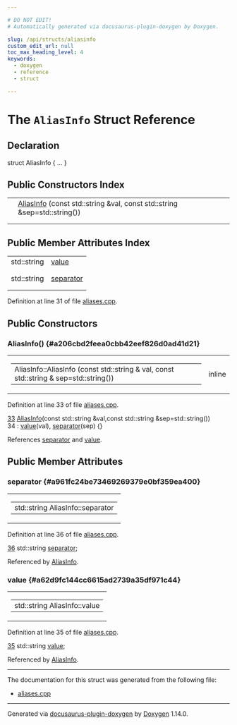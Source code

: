 ```yaml
---

# DO NOT EDIT!
# Automatically generated via docusaurus-plugin-doxygen by Doxygen.

slug: /api/structs/aliasinfo
custom_edit_url: null
toc_max_heading_level: 4
keywords:
  - doxygen
  - reference
  - struct

---
```


<div class="doxyPage">

# The `AliasInfo` Struct Reference



## Declaration

<div class="doxyDeclaration">
struct AliasInfo { ... }
</div>

## Public Constructors Index

<table class="doxyMembersIndex">

<tr class="doxyMemberIndexItem">
<td class="doxyMemberIndexItemType" align="left" valign="top"></td>
<td class="doxyMemberIndexItemName" align="left" valign="top"><a href="#a206cbd2feea0cbb42eef826d0ad41d21">AliasInfo</a> (const std::string &amp;val, const std::string &amp;sep=std::string())</td>
</tr>
<tr class="doxyMemberIndexDescription">
<td class="doxyMemberIndexDescriptionLeft"></td>
<td class="doxyMemberIndexDescriptionRight">
</td>
</tr>
<tr class="doxyMemberIndexSeparator">
<td class="doxyMemberIndexSeparator" colspan="2"></td>
</tr>

</table>

## Public Member Attributes Index

<table class="doxyMembersIndex">

<tr class="doxyMemberIndexItem">
<td class="doxyMemberIndexItemType" align="left" valign="top">std::string</td>
<td class="doxyMemberIndexItemName" align="left" valign="top"><a href="#a62d9fc144cc6615ad2739a35df971c44">value</a></td>
</tr>
<tr class="doxyMemberIndexDescription">
<td class="doxyMemberIndexDescriptionLeft"></td>
<td class="doxyMemberIndexDescriptionRight">
</td>
</tr>
<tr class="doxyMemberIndexSeparator">
<td class="doxyMemberIndexSeparator" colspan="2"></td>
</tr>

<tr class="doxyMemberIndexItem">
<td class="doxyMemberIndexItemType" align="left" valign="top">std::string</td>
<td class="doxyMemberIndexItemName" align="left" valign="top"><a href="#a961fc24be73469269379e0bf359ea400">separator</a></td>
</tr>
<tr class="doxyMemberIndexDescription">
<td class="doxyMemberIndexDescriptionLeft"></td>
<td class="doxyMemberIndexDescriptionRight">
</td>
</tr>
<tr class="doxyMemberIndexSeparator">
<td class="doxyMemberIndexSeparator" colspan="2"></td>
</tr>

</table>


<p>Definition at line 31 of file <a href="/web-doxygen/docs/api/files/src/aliases-cpp">aliases.cpp</a>.</p>


<div class="doxySectionDef">

## Public Constructors

### AliasInfo() {#a206cbd2feea0cbb42eef826d0ad41d21}

<div class="doxyMemberItem">
<div class="doxyMemberProto">
<table class="doxyMemberLabels">
<tr class="doxyMemberLabels">
<td class="doxyMemberLabelsLeft">
<table class="doxyMemberName">
<tr>
<td class="doxyMemberName">AliasInfo::AliasInfo (const std::string &amp; val, const std::string &amp; sep=std::string())</td>
</tr>
</table>
</td>
<td class="doxyMemberLabelsRight">
<span class="doxyMemberLabels">
<span class="doxyMemberLabel inline">inline</span>
</span>
</td>
</tr>
</table>
</div>
<div class="doxyMemberDoc">



<p>Definition at line 33 of file <a href="/web-doxygen/docs/api/files/src/aliases-cpp">aliases.cpp</a>.</p>


<div class="doxyProgramListing">

<div class="doxyCodeLine"><span class="doxyLineNumber"><a href="#a206cbd2feea0cbb42eef826d0ad41d21">33</a></span><span class="doxyLineContent"><span class="doxyHighlight">  <a href="#a206cbd2feea0cbb42eef826d0ad41d21">AliasInfo</a>(</span><span class="doxyHighlightKeyword">const</span><span class="doxyHighlight"> std::string &amp;val,</span><span class="doxyHighlightKeyword">const</span><span class="doxyHighlight"> std::string &amp;sep=std::string())</span></span></div>
<div class="doxyCodeLine"><span class="doxyLineNumber">34</span><span class="doxyLineContent"><span class="doxyHighlight">    : <a href="#a62d9fc144cc6615ad2739a35df971c44">value</a>(val), <a href="#a961fc24be73469269379e0bf359ea400">separator</a>(sep) {}</span></span></div>

</div>


<p>References <a href="#a961fc24be73469269379e0bf359ea400">separator</a> and <a href="#a62d9fc144cc6615ad2739a35df971c44">value</a>.</p>

</div>
</div>

</div>

<div class="doxySectionDef">

## Public Member Attributes

### separator {#a961fc24be73469269379e0bf359ea400}

<div class="doxyMemberItem">
<div class="doxyMemberProto">
<table class="doxyMemberLabels">
<tr class="doxyMemberLabels">
<td class="doxyMemberLabelsLeft">
<table class="doxyMemberName">
<tr>
<td class="doxyMemberName">std::string AliasInfo::separator</td>
</tr>
</table>
</td>
</tr>
</table>
</div>
<div class="doxyMemberDoc">



<p>Definition at line 36 of file <a href="/web-doxygen/docs/api/files/src/aliases-cpp">aliases.cpp</a>.</p>


<div class="doxyProgramListing">

<div class="doxyCodeLine"><span class="doxyLineNumber"><a href="#a961fc24be73469269379e0bf359ea400">36</a></span><span class="doxyLineContent"><span class="doxyHighlight">  std::string <a href="#a961fc24be73469269379e0bf359ea400">separator</a>;</span></span></div>

</div>


<p>Referenced by <a href="#a206cbd2feea0cbb42eef826d0ad41d21">AliasInfo</a>.</p>

</div>
</div>

### value {#a62d9fc144cc6615ad2739a35df971c44}

<div class="doxyMemberItem">
<div class="doxyMemberProto">
<table class="doxyMemberLabels">
<tr class="doxyMemberLabels">
<td class="doxyMemberLabelsLeft">
<table class="doxyMemberName">
<tr>
<td class="doxyMemberName">std::string AliasInfo::value</td>
</tr>
</table>
</td>
</tr>
</table>
</div>
<div class="doxyMemberDoc">



<p>Definition at line 35 of file <a href="/web-doxygen/docs/api/files/src/aliases-cpp">aliases.cpp</a>.</p>


<div class="doxyProgramListing">

<div class="doxyCodeLine"><span class="doxyLineNumber"><a href="#a62d9fc144cc6615ad2739a35df971c44">35</a></span><span class="doxyLineContent"><span class="doxyHighlight">  std::string <a href="#a62d9fc144cc6615ad2739a35df971c44">value</a>;</span></span></div>

</div>


<p>Referenced by <a href="#a206cbd2feea0cbb42eef826d0ad41d21">AliasInfo</a>.</p>

</div>
</div>

</div>

<hr/>

The documentation for this struct was generated from the following file:

<ul>
<li><a href="/web-doxygen/docs/api/files/src/aliases-cpp">aliases.cpp</a></li>
</ul>

<hr/>

<p class="doxyGeneratedBy">Generated via <a href="https://github.com/xpack/docusaurus-plugin-doxygen">docusaurus-plugin-doxygen</a> by <a href="https://www.doxygen.nl">Doxygen</a> 1.14.0.</p>

</div>
